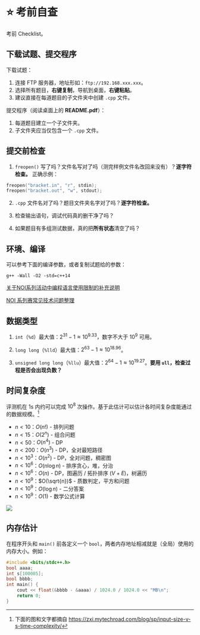 # ⭐ 考前自查

考前 Checklist。

## 下载试题、提交程序

下载试题：

1. 连接 FTP 服务器，地址形如：`ftp://192.168.xxx.xxx`。
2. 选择所有题目，**右键复制**，导航到桌面，**右键粘贴**。
3. 建议直接在每道题目的子文件夹中创建 `.cpp` 文件。

提交程序（阅读桌面上的 **README.pdf**）：

1. 每道题目建立一个子文件夹。
2. 子文件夹应当仅包含一个 `.cpp` 文件。

## 提交前检查

1. `freopen()` 写了吗？文件名写对了吗（测完样例文件名改回来没有）？**逐字符检查。** 正确示例：
```cpp
freopen("bracket.in", "r", stdin);
freopen("bracket.out", "w", stdout);
```
2. `.cpp` 文件名对了吗？题目文件夹名字对了吗？**逐字符检查。**

3. 检查输出语句，调试代码真的删干净了吗？

4. 如果题目有多组测试数据，真的把**所有状态**清空了吗？

## 环境、编译

可以参考下面的编译参数，或者复制试题给的参数：

```
g++ -Wall -O2 -std=c++14
```

[关于NOI系列活动中编程语言使用限制的补充说明](https://www.noi.cn/xw/2021-09-01/735729.shtml)

[NOI 系列赛常见技术问题整理](https://www.luogu.com.cn/article/kgofa37e)

## 数据类型

1. `int`（`%d`）最大值：$2^{31}-1\approx10^{9.33}$，数字不大于 $10^9$ 可用。

2. `long long`（`%lld`）最大值：$2^{63}-1\approx10^{18.96}$。

3. `unsigned long long`（`%llu`）最大值：$2^{64}-1\approx10^{19.27}$。**要用 `ull`，检查过程是否会出现负数？**

## 时间复杂度

评测机在 1s 内约可以完成 $10^8$ 次操作。基于此估计可以估计各时间复杂度能通过的数据规模。[^1]

- $n<10$：$O(n!)$ - 排列问题
- $n<15$：$O(2^n)$ - 组合问题  
- $n<50$：$O(n^4)$ - DP
- $n<200$：$O(n^3)$ - DP，全对最短路径
- $n<10^3$：$O(n^2)$ - DP，全对问题，稠密图
- $n<10^6$：$O(n \log n)$ - 排序贪心，堆，分治
- $n<10^6$：$O(n)$ - DP，图遍历 / 拓扑排序 $(V+E)$，树遍历
- $n<10^9$：$O(\sqrt{n})$ - 质数判定，平方和问题
- $n<10^9$：$O(\log n)$ - 二分答案
- $n<10^9$：$O(1)$ - 数学公式计算

<div className='img-group'>
    <img src='/img/oi/input-size-v-s-time-complexity.webp' className='invertable-img' />
</div>

## 内存估计

在程序开头和 `main()` 前各定义一个 `bool`，两者内存地址相减就是（全局）使用的内存大小。例如：

```cpp
#include <bits/stdc++.h>
bool aaaa;
int s[100005];
bool bbbb;
int main() {
    cout << float(&bbbb - &aaaa) / 1024.0 / 1024.0 << "MB\n";
    return 0;
}
```

[^1]: 下面的图和文字都摘自 https://zxi.mytechroad.com/blog/sp/input-size-v-s-time-complexity/